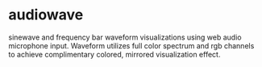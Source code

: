 # audiowave
sinewave and frequency bar waveform visualizations using web audio microphone input.  Waveform utilizes full color spectrum and rgb channels to achieve complimentary colored, mirrored visualization effect.

